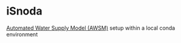 # iSnoda
[Automated Water Supply Model (AWSM)](https://github.com/USDA-ARS-NWRC/awsm) setup within a local conda environment
